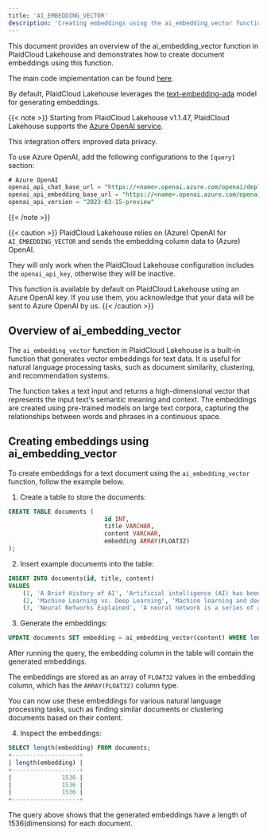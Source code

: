 ```yaml
---
title: 'AI_EMBEDDING_VECTOR'
description: 'Creating embeddings using the ai_embedding_vector function in PlaidCloud Lakehouse'
---
```


This document provides an overview of the ai_embedding_vector function in PlaidCloud Lakehouse and demonstrates how to create document embeddings using this function.

The main code implementation can be found [here](https://github.com/datafuselabs/databend/blob/1e93c5b562bd159ecb0f336bb88fd1b7f9dc4a62/src/common/openai/src/embedding.rs).

By default, PlaidCloud Lakehouse leverages the [text-embedding-ada](https://platform.openai.com/docs/models/embeddings) model for generating embeddings.

{{< note >}}
Starting from PlaidCloud Lakehouse v1.1.47, PlaidCloud Lakehouse supports the [Azure OpenAI service](https://azure.microsoft.com/en-au/products/cognitive-services/openai-service).

This integration offers improved data privacy.

To use Azure OpenAI, add the following configurations to the `[query]` section:
```sql
# Azure OpenAI
openai_api_chat_base_url = "https://<name>.openai.azure.com/openai/deployments/<name>/"
openai_api_embedding_base_url = "https://<name>.openai.azure.com/openai/deployments/<name>/"
openai_api_version = "2023-03-15-preview"
```
{{< /note >}}


{{< caution >}}
PlaidCloud Lakehouse relies on (Azure) OpenAI for `AI_EMBEDDING_VECTOR` and sends the embedding column data to (Azure) OpenAI.

They will only work when the PlaidCloud Lakehouse configuration includes the `openai_api_key`, otherwise they will be inactive.

This function is available by default on PlaidCloud Lakehouse using an Azure OpenAI key. If you use them, you acknowledge that your data will be sent to Azure OpenAI by us.
{{< /caution >}}

## Overview of ai_embedding_vector

The `ai_embedding_vector` function in PlaidCloud Lakehouse is a built-in function that generates vector embeddings for text data. It is useful for natural language processing tasks, such as document similarity, clustering, and recommendation systems.

The function takes a text input and returns a high-dimensional vector that represents the input text's semantic meaning and context. The embeddings are created using pre-trained models on large text corpora, capturing the relationships between words and phrases in a continuous space.

## Creating embeddings using ai_embedding_vector

To create embeddings for a text document using the `ai_embedding_vector` function, follow the example below.
1. Create a table to store the documents:
```sql
CREATE TABLE documents (
                           id INT,
                           title VARCHAR,
                           content VARCHAR,
                           embedding ARRAY(FLOAT32)
);
```

2. Insert example documents into the table:
```sql
INSERT INTO documents(id, title, content)
VALUES
    (1, 'A Brief History of AI', 'Artificial intelligence (AI) has been a fascinating concept of science fiction for decades...'),
    (2, 'Machine Learning vs. Deep Learning', 'Machine learning and deep learning are two subsets of artificial intelligence...'),
    (3, 'Neural Networks Explained', 'A neural network is a series of algorithms that endeavors to recognize underlying relationships...'),
```

3. Generate the embeddings:
```sql
UPDATE documents SET embedding = ai_embedding_vector(content) WHERE length(embedding) = 0;
```
After running the query, the embedding column in the table will contain the generated embeddings.

The embeddings are stored as an array of `FLOAT32` values in the embedding column, which has the `ARRAY(FLOAT32)` column type.

You can now use these embeddings for various natural language processing tasks, such as finding similar documents or clustering documents based on their content.

4. Inspect the embeddings:

```sql
SELECT length(embedding) FROM documents;
+-------------------+
| length(embedding) |
+-------------------+
|              1536 |
|              1536 |
|              1536 |
+-------------------+
```
The query above shows that the generated embeddings have a length of 1536(dimensions) for each document.
